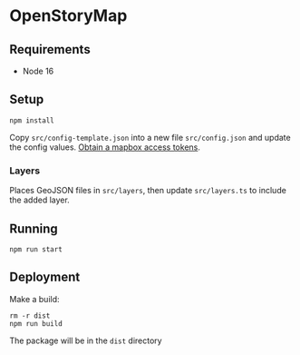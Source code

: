 # OpenStoryMap

## Requirements

- Node 16

## Setup

```
npm install
```

Copy `src/config-template.json` into a new file `src/config.json` and update the config values. [Obtain a mapbox access tokens](https://account.mapbox.com/access-tokens/).

### Layers

Places GeoJSON files in `src/layers`, then update `src/layers.ts` to include the added layer.

## Running

```
npm run start
```

## Deployment

Make a build:
```
rm -r dist
npm run build
```

The package will be in the `dist` directory

